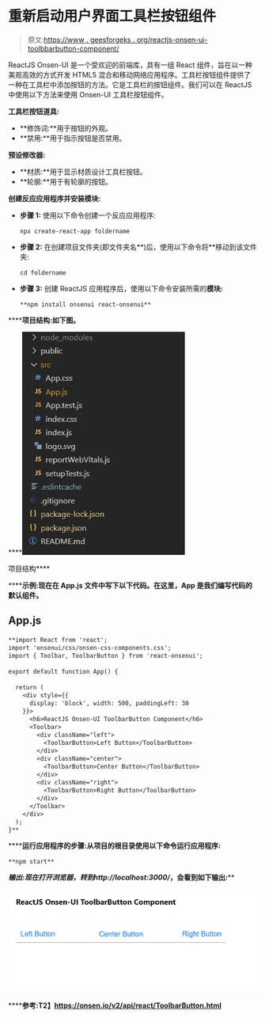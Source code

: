 # 重新启动用户界面工具栏按钮组件

> 原文:[https://www . geesforgeks . org/reactjs-onsen-ui-toolbbarbutton-component/](https://www.geeksforgeeks.org/reactjs-onsen-ui-toolbarbutton-component/)

ReactJS Onsen-UI 是一个受欢迎的前端库，具有一组 React 组件，旨在以一种美观高效的方式开发 HTML5 混合和移动网络应用程序。工具栏按钮组件提供了一种在工具栏中添加按钮的方法。它是工具栏的按钮组件。我们可以在 ReactJS 中使用以下方法来使用 Onsen-UI 工具栏按钮组件。

**工具栏按钮道具:**

*   **修饰词:**用于按钮的外观。
*   **禁用:**用于指示按钮是否禁用。

**预设修改器:**

*   **材质:**用于显示材质设计工具栏按钮。
*   **轮廓:**用于有轮廓的按钮。

**创建反应应用程序并安装模块:**

*   **步骤 1:** 使用以下命令创建一个反应应用程序:

    ```
    npx create-react-app foldername
    ```

*   **步骤 2:** 在创建项目文件夹(即文件夹名**)后，使用以下命令将**移动到该文件夹:

    ```
    cd foldername
    ```

*   **步骤 3:** 创建 ReactJS 应用程序后，使用以下命令安装所需的****模块:****

    ```
    **npm install onsenui react-onsenui** 
    ```

******项目结构:**如下图。****

****![](img/f04ae0d8b722a9fff0bd9bd138b29c23.png)

项目结构**** 

******示例:**现在在 **App.js** 文件中写下以下代码。在这里，App 是我们编写代码的默认组件。****

## ****App.js****

```
**import React from 'react';
import 'onsenui/css/onsen-css-components.css';
import { Toolbar, ToolbarButton } from 'react-onsenui';

export default function App() {

  return (
    <div style={{
      display: 'block', width: 500, paddingLeft: 30
    }}>
      <h6>ReactJS Onsen-UI ToolbarButton Component</h6>
      <Toolbar>
        <div className="left">
          <ToolbarButton>Left Button</ToolbarButton>
        </div>
        <div className="center">
          <ToolbarButton>Center Button</ToolbarButton>
        </div>
        <div className="right">
          <ToolbarButton>Right Button</ToolbarButton>
        </div>
      </Toolbar>
    </div>
  );
}**
```

******运行应用程序的步骤:**从项目的根目录使用以下命令运行应用程序:****

```
**npm start**
```

******输出:**现在打开浏览器，转到***http://localhost:3000/***，会看到如下输出:****

****![](img/8438aed2794442d23c29a62039a18abf.png)****

******参考:**T2】https://onsen.io/v2/api/react/ToolbarButton.html****